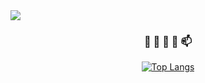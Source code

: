 <img src="https://capsule-render.vercel.app/api?type=waving&color=timeGradient&section=header&animation=twinkling" />
<h3 align="center">👋 👀 🌱 💞️ 📫 </h3>
<div align="center">
  
[![Top Langs](https://github-readme-stats.vercel.app/api/top-langs/?username=simsu)](https://github.com/anuraghazra/github-readme-stats)
</div>
<!---
simsu/simsu is a ✨ special ✨ repository because its `README.md` (this file) appears on your GitHub profile.
You can click the Preview link to take a look at your changes.
--->
